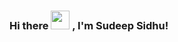 ### Hi there <img src="https://raw.githubusercontent.com/MartinHeinz/MartinHeinz/master/wave.gif" width="30px"> , I'm Sudeep Sidhu!

<!--
**sidhu1012/sidhu1012** is a ✨ _special_ ✨ repository because its `README.md` (this file) appears on your GitHub profile.

I am a Python Developer, and a Data Science ,Machine Learning and Artifical Intelligence Enthusiast from India. 🚀

### Technology and Tools ⚡
![](https://img.shields.io/badge/<EDITOR>-<VSCODE>-informational?style=flat&logo=<LOGO_NAME>&logoColor=white&color=2bbc8a)
![](https://img.shields.io/badge/<CODE>-<Python>-informational?style=flat&logo=<LOGO_NAME>&logoColor=white&color=2bbc8a)
![](https://img.shields.io/badge/<CODE>-<C++>-informational?style=flat&logo=<LOGO_NAME>&logoColor=white&color=2bbc8a)
![](https://img.shields.io/badge/<CODE>-<C>-informational?style=flat&logo=<LOGO_NAME>&logoColor=white&color=2bbc8a)
![](https://img.shields.io/badge/<SHELL>-<BASH>-informational?style=flat&logo=<LOGO_NAME>&logoColor=white&color=2bbc8a)
![](https://img.shields.io/badge/<WORD_ON_LEFT>-<WORD_ON_RIGHT>-informational?style=flat&logo=<LOGO_NAME>&logoColor=white&color=2bbc8a)




### How to reach me!📫


[![Anurag's github stats](https://github-readme-stats.vercel.app/api?username=sidhu1012)](https://github.com/anuraghazra/github-readme-stats)

[![Top Langs](https://github-readme-stats.vercel.app/api/top-langs/?username=anuraghazra&layout=compact)](https://github.com/anuraghazra/github-readme-stats)

